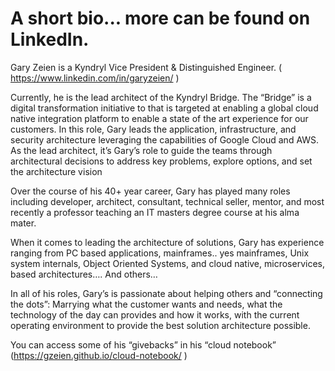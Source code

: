 # A short bio... more can be found on LinkedIn. 

Gary Zeien is a Kyndryl Vice President &  Distinguished Engineer.   ( https://www.linkedin.com/in/garyzeien/ )

Currently, he is the lead architect of the Kyndryl Bridge.  The “Bridge” is a digital transformation initiative to that is targeted at enabling a global cloud native integration platform to enable a state of the art experience for our customers.  In this role, Gary leads the application, infrastructure, and security architecture leveraging the capabilities of Google Cloud and AWS.  As the lead architect, it’s Gary’s role to guide the teams through architectural decisions to address key problems, explore options, and set the architecture vision

Over the course of his 40+ year career, Gary has played many roles including developer, architect, consultant, technical seller, mentor, and most recently a professor teaching an IT masters degree course at his alma mater.

When it comes to leading the architecture of solutions, Gary has experience ranging from PC based applications, mainframes.. yes mainframes, Unix system internals, Object Oriented  Systems, and cloud native, microservices, based architectures…. And others…

In all of his roles, Gary’s is passionate about helping others and  “connecting the dots”:   Marrying what the customer wants and needs,  what the technology of the day can provides and how it works, with the current operating environment to provide the best solution architecture possible.

You can access some of his “givebacks” in his “cloud notebook” (https://gzeien.github.io/cloud-notebook/ )  
